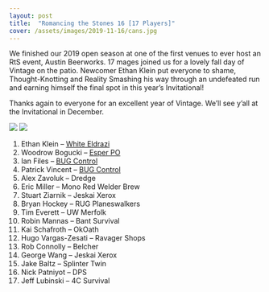 ```yaml
---
layout: post
title:  "Romancing the Stones 16 [17 Players]"
cover: /assets/images/2019-11-16/cans.jpg
---
```


We finished our 2019 open season at one of the first venues to ever
host an RtS event, Austin Beerworks. 17 mages joined us for a lovely
fall day of Vintage on the patio. Newcomer Ethan Klein put everyone to
shame, Thought-Knotting and Reality Smashing his way through an
undefeated run and earning himself the final spot in this year’s
Invitational!

Thanks again to everyone for an excellent year of Vintage. We’ll see
y’all at the Invitational in December.

![]({{site.cdn_url}}/assets/images/2019-11-16/top4.jpg)
![]({{site.cdn_url}}/assets/images/2019-11-16/ethanwins.jpg)


1. Ethan Klein – [White Eldrazi]({{site.cdn_url}}/assets/images/2019-11-16/ethan.jpg)
2. Woodrow Bogucki – [Esper PO]({{site.cdn_url}}/assets/images/2019-11-16/woodrow.jpg)
3. Ian Files – [BUG Control]({{site.cdn_url}}/assets/images/2019-11-16/ian.jpg)
4. Patrick Vincent – [BUG Control]({{site.cdn_url}}/assets/images/2019-11-16/patrick.jpg)
5. Alex Zavoluk – Dredge
6. Eric Miller – Mono Red Welder Brew
7. Stuart Ziarnik – Jeskai Xerox
8. Bryan Hockey – RUG Planeswalkers
9. Tim Everett – UW Merfolk
10. Robin Mannas – Bant Survival
11. Kai Schafroth – OkOath
12. Hugo Vargas-Zesati – Ravager Shops
13. Rob Connolly – Belcher
14. George Wang – Jeskai Xerox
15. Jake Baltz – Splinter Twin
16. Nick Patniyot – DPS
17. Jeff Lubinski – 4C Survival



